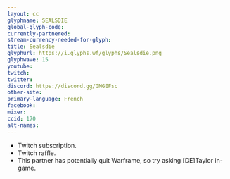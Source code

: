 ```yaml
---
layout: cc
glyphname: SEALSDIE
global-glyph-code: 
currently-partnered: 
stream-currency-needed-for-glyph: 
title: Sealsdie
glyphurl: https://i.glyphs.wf/glyphs/Sealsdie.png
glyphwave: 15
youtube: 
twitch: 
twitter: 
discord: https://discord.gg/GMGEFsc
other-site: 
primary-language: French
facebook: 
mixer: 
ccid: 170
alt-names: 
---
```

* Twitch subscription.
* Twitch raffle.
* This partner has potentially quit Warframe, so try asking [DE]Taylor in-game.
